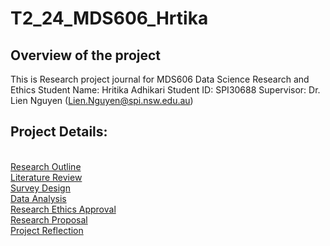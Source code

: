 # T2_24_MDS606_Hrtika

## Overview of the project
This is Research project journal for MDS606 Data Science Research and Ethics
Student Name: Hritika Adhikari
Student ID: SPI30688
Supervisor: Dr. Lien Nguyen (Lien.Nguyen@spi.nsw.edu.au)

## Project Details:

<br />[Research Outline](https://github.com/Hritika-2001/T2_24_MDS606_Hrtika/blob/main/Research_Outline.md)
<br />[Literature Review](https://github.com/Hritika-2001/T2_24_MDS606_Hrtika/blob/main/Literature_Review.md)
<br />[Survey Design](https://github.com/Hritika-2001/T2_24_MDS606_Hrtika/blob/main/Survey_Design.md)
<br />[Data Analysis](https://github.com/Hritika-2001/T2_24_MDS606_Hrtika/blob/main/Data_Analysis.md)
<br />[Research Ethics Approval](https://github.com/Hritika-2001/T2_24_MDS606_Hrtika/blob/main/Research_Ethics_Approval.md)
<br />[Research Proposal](https://github.com/Hritika-2001/T2_24_MDS606_Hrtika/blob/main/Research_Proposal.md)
<br />[Project Reflection](https://github.com/Hritika-2001/T2_24_MDS606_Hrtika/blob/main/Project_Reflection.md)

